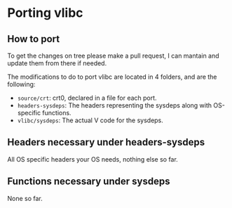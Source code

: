 # Porting vlibc

## How to port

To get the changes on tree please make a pull request, I can mantain and update
them from there if needed.

The modifications to do to port vlibc are located in 4 folders, and are the
following:

- `source/crt`: crt0, declared in a file for each port.
- `headers-sysdeps`: The headers representing the sysdeps along with OS-specific
functions.
- `vlibc/sysdeps`: The actual V code for the sysdeps.

## Headers necessary under headers-sysdeps

All OS specific headers your OS needs, nothing else so far.

## Functions necessary under sysdeps

None so far.
